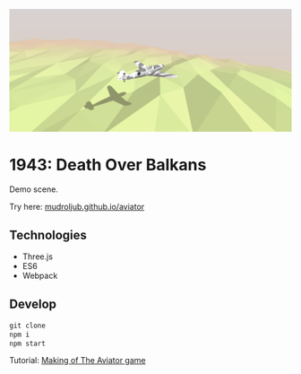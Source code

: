 [![](screen.png)](https://mudroljub.github.io/aviator/)

# 1943: Death Over Balkans

Demo scene.

Try here: [mudroljub.github.io/aviator](https://mudroljub.github.io/aviator/)

## Technologies

* Three.js
* ES6
* Webpack

## Develop

```
git clone
npm i
npm start
```

Tutorial: [Making of The Aviator game](https://tympanus.net/codrops/2016/04/26/the-aviator-animating-basic-3d-scene-threejs/)
